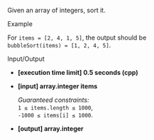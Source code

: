 
Given an array of integers, sort it.

Example

For  `items = [2, 4, 1, 5]`, the output should be  
`bubbleSort(items) = [1, 2, 4, 5]`.

Input/Output

-   **[execution time limit] 0.5 seconds (cpp)**
    
-   **[input] array.integer items**
    
    _Guaranteed constraints:_  
    `1 ≤ items.length ≤ 1000`,  
    `-1000 ≤ items[i] ≤ 1000`.
    
-   **[output] array.integer**